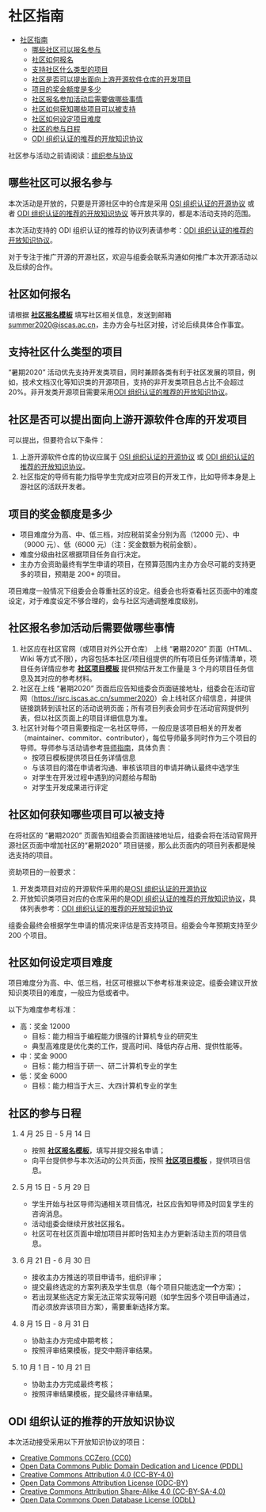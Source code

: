 # 社区指南

<!-- TOC -->

- [社区指南](#社区指南)
    - [哪些社区可以报名参与](#哪些社区可以报名参与)
    - [社区如何报名](#社区如何报名)
    - [支持社区什么类型的项目](#支持社区什么类型的项目)
    - [社区是否可以提出面向上游开源软件仓库的开发项目](#社区是否可以提出面向上游开源软件仓库的开发项目)
    - [项目的奖金额度是多少](#项目的奖金额度是多少)
    - [社区报名参加活动后需要做哪些事情](#社区报名参加活动后需要做哪些事情)
    - [社区如何获知哪些项目可以被支持](#社区如何获知哪些项目可以被支持)
    - [社区如何设定项目难度](#社区如何设定项目难度)
    - [社区的参与日程](#社区的参与日程)
    - [ODI 组织认证的推荐的开放知识协议](#odi-组织认证的推荐的开放知识协议)

<!-- /TOC -->

社区参与活动之前请阅读：[组织参与协议](https://isrc.iscas.ac.cn/summer2020/help/assets/community-rules.txt)

## 哪些社区可以报名参与

本次活动是开放的，只要是开源社区中的仓库是采用 [OSI 组织认证的开源协议](https://opensource.org/licenses) 或者 [ODI 组织认证的推荐的开放知识协议](https://opendefinition.org/licenses/) 等开放共享的，都是本活动支持的范围。

本次活动支持的 ODI 组织认证的推荐的协议列表请参考：[ODI 组织认证的推荐的开放知识协议](#odi-组织认证的推荐的开放知识协议)。

对于专注于推广开源的开源社区，欢迎与组委会联系沟通如何推广本次开源活动以及后续的合作。

## 社区如何报名

请根据 [**社区报名模板**](https://isrc.iscas.ac.cn/summer2020/help/assets/社区报名模板.txt) 填写社区相关信息，发送到邮箱 summer2020@iscas.ac.cn，主办方会与社区对接，讨论后续具体合作事宜。

## 支持社区什么类型的项目

“暑期2020” 活动优先支持开发类项目，同时兼顾各类有利于社区发展的项目，例如，技术文档汉化等知识类的开源项目，支持的非开发类项目总占比不会超过 20%。非开发类开源项目需要采用[ODI 组织认证的推荐的开放知识协议](#odi-组织认证的推荐的开放知识协议)。

## 社区是否可以提出面向上游开源软件仓库的开发项目

可以提出，但要符合以下条件：

1. 上游开源软件仓库的协议应属于 [OSI 组织认证的开源协议](https://opensource.org/licenses) 或 [ODI 组织认证的推荐的开放知识协议](#odi-组织认证的推荐的开放知识协议)。
2. 社区指定的导师有能力指导学生完成对应项目的开发工作，比如导师本身是上游社区的活跃开发者。

## 项目的奖金额度是多少

- 项目难度分为高、中、低三档，对应税前奖金分别为高（12000 元）、中（9000 元）、低（6000 元）（注：奖金数额为税前金额）。
- 难度分级由社区根据项目任务自行决定。
- 主办方会资助最终有学生申请的项目，在预算范围内主办方会尽可能的支持更多的项目，预期是 200+ 的项目。

项目难度一般情况下组委会会尊重社区的设定。组委会也将查看社区页面中的难度设定，对于难度设定不够合理的，会与社区沟通调整难度级别。

## 社区报名参加活动后需要做哪些事情

1. 社区应在社区官网（或项目对外公开仓库） 上线 “暑期2020” 页面（HTML、Wiki 等方式不限），内容包括本社区/项目组提供的所有项目任务详情清单，项目任务详情应参考 [**社区项目模板**](https://isrc.iscas.ac.cn/summer2020/help/assets/社区项目模板.txt) 提供预估开发工作量是 3 个月的项目任务信息及其对应的参考材料。
2. 社区在上线 “暑期2020” 页面后应告知组委会页面链接地址，组委会在活动官网（<https://isrc.iscas.ac.cn/summer2020>）会上线社区介绍信息，并提供链接跳转到该社区的活动说明页面；所有项目列表会同步在活动官网提供列表，但以社区页面上的项目详细信息为准。
3. 社区针对每个项目需要指定一名社区导师，一般应是该项目相关的开发者（maintainer、commitor、contributor），每位导师最多同时作为三个项目的导师。导师参与活动请参考[导师指南](mentor.md)，具体负责：
   - 按项目模板提供项目任务详情信息
   - 与该项目的潜在申请者沟通、审核该项目的申请并确认最终中选学生
   - 对学生在开发过程中遇到的问题给与帮助
   - 对学生开发成果进行评定

## 社区如何获知哪些项目可以被支持

在将社区的 “暑期2020” 页面告知组委会页面链接地址后，组委会将在活动官网开源社区页面中增加社区的“暑期2020” 项目链接，那么此页面内的项目列表都是候选支持的项目。

资助项目的一般要求：

1. 开发类项目对应的开源软件采用的是[OSI 组织认证的开源协议](https://opensource.org/licenses)
2. 开放知识类项目对应的仓库采用的是[ODI 组织认证的推荐的开放知识协议](https://opendefinition.org/licenses/)，具体列表参考：[ODI 组织认证的推荐的开放知识协议](#odi-组织认证的推荐的开放知识协议)

组委会最终会根据学生申请的情况来评估是否支持项目。组委会今年预期支持至少 200 个项目。

## 社区如何设定项目难度

项目难度分为高、中、低三档，社区可根据以下参考标准来设定。组委会建议开放知识类项目的难度，一般应为低或者中。

以下为难度参考标准：

- 高：奖金 12000
  - 目标：能力相当于编程能力很强的计算机专业的研究生
  - 典型高难度是优化类的工作，提高时间、降低内存占用、提供性能等。
- 中：奖金 9000
  - 目标：能力相当于研一、研二计算机专业的学生
- 低：奖金 6000
  - 目标：能力相当于大三、大四计算机专业的学生

## 社区的参与日程

1. 4 月 25 日 - 5 月 14 日

   - 按照 [**社区报名模板**](https://isrc.iscas.ac.cn/summer2020/help/assets/社区报名模板.txt)，填写并提交报名申请；
   - 向平台提供参与本次活动的公共页面，按照 [**社区项目模板**](https://isrc.iscas.ac.cn/summer2020/help/assets/社区项目模板.txt) ，提供项目信息。

2. 5 月 15 日 - 5 月 29 日

   - 学生开始与社区导师沟通相关项目情况，社区应告知导师及时回复学生的咨询消息。
   - 活动组委会继续开放社区报名。
   - 社区可在社区页面中增加项目并即时告知主办方更新活动主页的项目信息。

3. 6 月 21 日 - 6 月 30 日

   - 接收主办方推送的项目申请书，组织评审；
   - 提交最终选定的方案列表及学生信息（每个项目只能选定**一个**方案）；
   - 若出现某些选定方案无法正常实现等问题（如学生因多个项目申请通过，而必须放弃该项目方案），需要重新选择方案。

4. 8 月 15 日 - 8 月 31 日

   - 协助主办方完成中期考核；
   - 按照评审结果模板，提交中期评审结果。

5. 10 月 1 日 - 10 月 21 日

   - 协助主办方完成最终考核；
   - 按照评审结果模板，提交最终评审结果。

## ODI 组织认证的推荐的开放知识协议

本次活动接受采用以下开放知识协议的项目：

- [Creative Commons CCZero (CC0)](https://opendefinition.org/licenses/cc-zero)
- [Open Data Commons Public Domain Dedication and Licence (PDDL)](https://opendefinition.org/licenses/odc-pddl)
- [Creative Commons Attribution 4.0 (CC-BY-4.0)](https://opendefinition.org/licenses/cc-by)
- [Open Data Commons Attribution License (ODC-BY)](https://opendefinition.org/licenses/odc-by)
- [Creative Commons Attribution Share-Alike 4.0 (CC-BY-SA-4.0)](https://opendefinition.org/licenses/cc-by-sa)
- [Open Data Commons Open Database License (ODbL)](https://opendefinition.org/licenses/odc-odbl)
